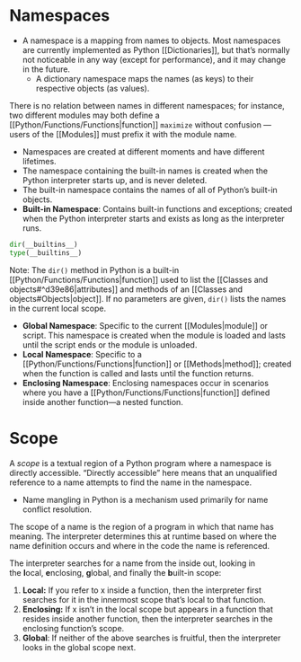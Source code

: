 # Namespaces

- A namespace is a mapping from names to objects. Most namespaces are currently implemented as Python [[Dictionaries]], but that’s normally not noticeable in any way (except for performance), and it may change in the future.
	- A dictionary namespace maps the names (as keys) to their respective objects (as values).

There is no relation between names in different namespaces; for instance, two different modules may both define a [[Python/Functions/Functions|function]] `maximize` without confusion — users of the [[Modules]] must prefix it with the module name.

- Namespaces are created at different moments and have different lifetimes.
- The namespace containing the built-in names is created when the Python interpreter starts up, and is never deleted.
- The built-in namespace contains the names of all of Python’s built-in objects.
- **Built-in Namespace**: Contains built-in functions and exceptions; created when the Python interpreter starts and exists as long as the interpreter runs.

```Python
dir(__builtins__)
type(__builtins__)
```
Note: The `dir()` method in Python is a built-in [[Python/Functions/Functions|function]] used to list the [[Classes and objects#^d39e86|attributes]] and methods of an [[Classes and objects#Objects|object]]. If no parameters are given, `dir()` lists the names in the current local scope.

- **Global Namespace**: Specific to the current [[Modules|module]] or script. This namespace is created when the module is loaded and lasts until the script ends or the module is unloaded.
- **Local Namespace**: Specific to a [[Python/Functions/Functions|function]] or [[Methods|method]]; created when the function is called and lasts until the function returns.
- **Enclosing Namespace**: Enclosing namespaces occur in scenarios where you have a [[Python/Functions/Functions|function]] defined inside another function—a nested function.
# Scope

A _scope_ is a textual region of a Python program where a namespace is directly accessible. “Directly accessible” here means that an unqualified reference to a name attempts to find the name in the namespace.

- Name mangling in Python is a mechanism used primarily for name conflict resolution.

The scope of a name is the region of a program in which that name has meaning. The interpreter determines this at runtime based on where the name definition occurs and where in the code the name is referenced.

The interpreter searches for a name from the inside out, looking in the **l**ocal, **e**nclosing, **g**lobal, and finally the **b**uilt-in scope:

1. **Local:** If you refer to x inside a function, then the interpreter first searches for it in the innermost scope that’s local to that function.
2. **Enclosing:** If x isn’t in the local scope but appears in a function that resides inside another function, then the interpreter searches in the enclosing function’s scope.
3. **Global**: If neither of the above searches is fruitful, then the interpreter looks in the global scope next.

```mermaid

```


